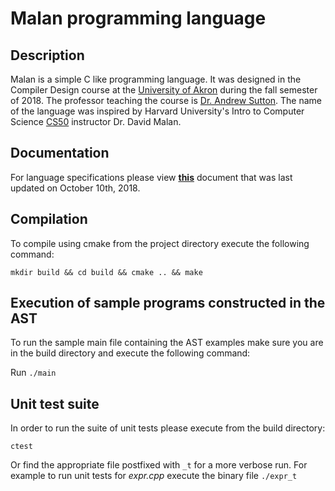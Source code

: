 # Malan programming language
## Description
Malan is a simple C like programming language. It was designed in the Compiler Design course at the [University of Akron](uakron.edu) during the fall semester of 2018. The professor teaching the course is [Dr. Andrew Sutton](http://asutton.github.io/). The name of the language was inspired by Harvard University's Intro to Computer Science [CS50](cs50.net) instructor Dr. David Malan.

## Documentation
For language specifications please view [**this**](https://github.com/nfgallimore/malan/edit/master/README.md) document that was last updated on October 10th, 2018.  


## Compilation
To compile using cmake from the project directory execute the following command:

`mkdir build && cd build && cmake .. && make`

## Execution of sample programs constructed in the AST
To run the sample main file containing the AST examples make sure you are in the build directory and execute the following command:

Run `./main`

## Unit test suite
In order to run the suite of unit tests please execute from the build directory:

`ctest`

Or find the appropriate file postfixed with `_t` for a more verbose run. For example to run unit tests for *expr.cpp* execute the binary file
`./expr_t` 
